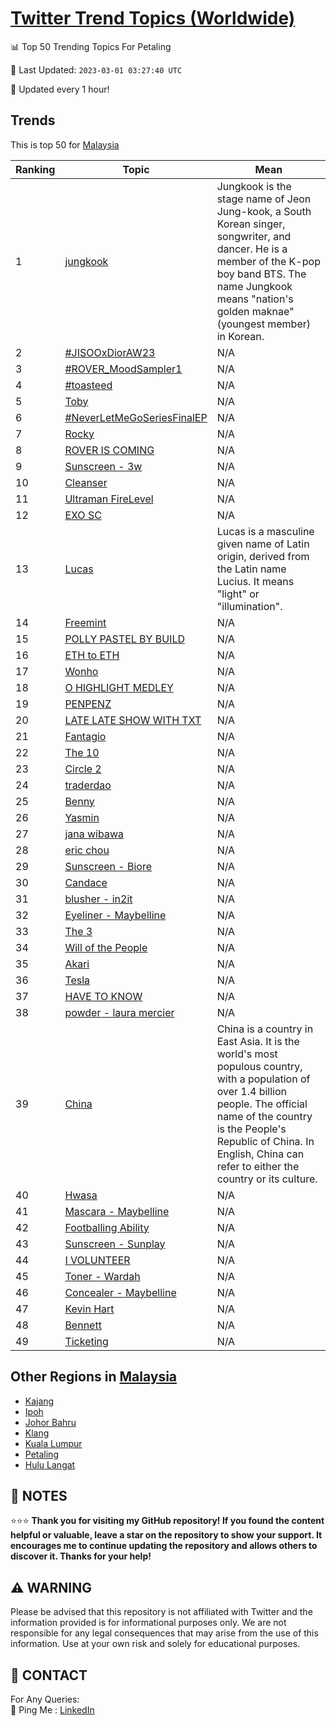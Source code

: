 [Twitter Trend Topics (Worldwide)](https://github.com/ErcinDedeoglu/Twitter-Trend-Topics)
==========


📊 Top 50 Trending Topics For Petaling

📆 Last Updated: `2023-03-01 03:27:40 UTC`

🔧 Updated every 1 hour!


## Trends

This is top 50 for [Malaysia](</Malaysia>)

| Ranking | Topic | Mean |
| ------- | ------------ | ------------ |
| 1 | [jungkook](http://twitter.com/search?q=jungkook) | Jungkook is the stage name of Jeon Jung-kook, a South Korean singer, songwriter, and dancer. He is a member of the K-pop boy band BTS. The name Jungkook means "nation's golden maknae" (youngest member) in Korean. |
| 2 | [#JISOOxDiorAW23](http://twitter.com/search?q=%23JISOOxDiorAW23) | N/A |
| 3 | [#ROVER_MoodSampler1](http://twitter.com/search?q=%23ROVER_MoodSampler1) | N/A |
| 4 | [#toasteed](http://twitter.com/search?q=%23toasteed) | N/A |
| 5 | [Toby](http://twitter.com/search?q=Toby) | N/A |
| 6 | [#NeverLetMeGoSeriesFinalEP](http://twitter.com/search?q=%23NeverLetMeGoSeriesFinalEP) | N/A |
| 7 | [Rocky](http://twitter.com/search?q=Rocky) | N/A |
| 8 | [ROVER IS COMING](http://twitter.com/search?q=ROVER+IS+COMING) | N/A |
| 9 | [Sunscreen - 3w](http://twitter.com/search?q=Sunscreen+-+3w) | N/A |
| 10 | [Cleanser](http://twitter.com/search?q=Cleanser) | N/A |
| 11 | [Ultraman FireLevel](http://twitter.com/search?q=Ultraman+FireLevel) | N/A |
| 12 | [EXO SC](http://twitter.com/search?q=EXO+SC) | N/A |
| 13 | [Lucas](http://twitter.com/search?q=Lucas) | Lucas is a masculine given name of Latin origin, derived from the Latin name Lucius. It means "light" or "illumination". |
| 14 | [Freemint](http://twitter.com/search?q=Freemint) | N/A |
| 15 | [POLLY PASTEL BY BUILD](http://twitter.com/search?q=POLLY+PASTEL+BY+BUILD) | N/A |
| 16 | [ETH to ETH](http://twitter.com/search?q=ETH+to+ETH) | N/A |
| 17 | [Wonho](http://twitter.com/search?q=Wonho) | N/A |
| 18 | [O HIGHLIGHT MEDLEY](http://twitter.com/search?q=O+HIGHLIGHT+MEDLEY) | N/A |
| 19 | [PENPENZ](http://twitter.com/search?q=PENPENZ) | N/A |
| 20 | [LATE LATE SHOW WITH TXT](http://twitter.com/search?q=LATE+LATE+SHOW+WITH+TXT) | N/A |
| 21 | [Fantagio](http://twitter.com/search?q=Fantagio) | N/A |
| 22 | [The 10](http://twitter.com/search?q=The+10) | N/A |
| 23 | [Circle 2](http://twitter.com/search?q=Circle+2) | N/A |
| 24 | [traderdao](http://twitter.com/search?q=traderdao) | N/A |
| 25 | [Benny](http://twitter.com/search?q=Benny) | N/A |
| 26 | [Yasmin](http://twitter.com/search?q=Yasmin) | N/A |
| 27 | [jana wibawa](http://twitter.com/search?q=jana+wibawa) | N/A |
| 28 | [eric chou](http://twitter.com/search?q=eric+chou) | N/A |
| 29 | [Sunscreen - Biore](http://twitter.com/search?q=Sunscreen+-+Biore) | N/A |
| 30 | [Candace](http://twitter.com/search?q=Candace) | N/A |
| 31 | [blusher - in2it](http://twitter.com/search?q=blusher+-+in2it) | N/A |
| 32 | [Eyeliner - Maybelline](http://twitter.com/search?q=Eyeliner+-+Maybelline) | N/A |
| 33 | [The 3](http://twitter.com/search?q=The+3) | N/A |
| 34 | [Will of the People](http://twitter.com/search?q=Will+of+the+People) | N/A |
| 35 | [Akari](http://twitter.com/search?q=Akari) | N/A |
| 36 | [Tesla](http://twitter.com/search?q=Tesla) | N/A |
| 37 | [HAVE TO KNOW](http://twitter.com/search?q=HAVE+TO+KNOW) | N/A |
| 38 | [powder - laura mercier](http://twitter.com/search?q=powder+-+laura+mercier) | N/A |
| 39 | [China](http://twitter.com/search?q=China) | China is a country in East Asia. It is the world's most populous country, with a population of over 1.4 billion people. The official name of the country is the People's Republic of China. In English, China can refer to either the country or its culture. |
| 40 | [Hwasa](http://twitter.com/search?q=Hwasa) | N/A |
| 41 | [Mascara - Maybelline](http://twitter.com/search?q=Mascara+-+Maybelline) | N/A |
| 42 | [Footballing Ability](http://twitter.com/search?q=Footballing+Ability) | N/A |
| 43 | [Sunscreen - Sunplay](http://twitter.com/search?q=Sunscreen+-+Sunplay) | N/A |
| 44 | [I VOLUNTEER](http://twitter.com/search?q=I+VOLUNTEER) | N/A |
| 45 | [Toner - Wardah](http://twitter.com/search?q=Toner+-+Wardah) | N/A |
| 46 | [Concealer - Maybelline](http://twitter.com/search?q=Concealer+-+Maybelline) | N/A |
| 47 | [Kevin Hart](http://twitter.com/search?q=Kevin+Hart) | N/A |
| 48 | [Bennett](http://twitter.com/search?q=Bennett) | N/A |
| 49 | [Ticketing](http://twitter.com/search?q=Ticketing) | N/A |



## Other Regions in [Malaysia](</Malaysia>)

* [Kajang](</Malaysia/Kajang.md>)
* [Ipoh](</Malaysia/Ipoh.md>)
* [Johor Bahru](</Malaysia/Johor Bahru.md>)
* [Klang](</Malaysia/Klang.md>)
* [Kuala Lumpur](</Malaysia/Kuala Lumpur.md>)
* [Petaling](</Malaysia/Petaling.md>)
* [Hulu Langat](</Malaysia/Hulu Langat.md>)



## 📝 NOTES

⭐⭐⭐ **Thank you for visiting my GitHub repository! If you found the content helpful or valuable, leave a star on the repository to show your support. It encourages me to continue updating the repository and allows others to discover it. Thanks for your help!**


## ⚠️ WARNING

Please be advised that this repository is not affiliated with Twitter and the information provided is for informational purposes only. We are not responsible for any legal consequences that may arise from the use of this information. Use at your own risk and solely for educational purposes.


## 📨 CONTACT

 For Any Queries:  
            🏓 Ping Me : [LinkedIn](https://www.linkedin.com/in/ercindedeoglu/)
